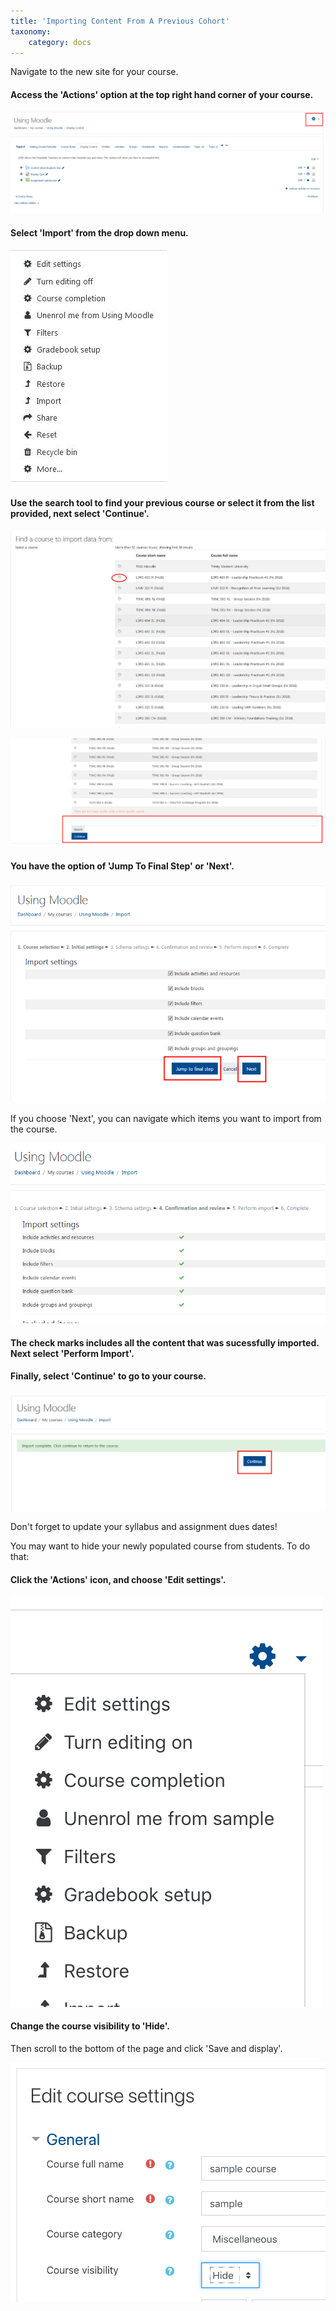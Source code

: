 ```yaml
---
title: 'Importing Content From A Previous Cohort'
taxonomy:
    category: docs
---
```



Navigate to the new site for your course.

#### Access the 'Actions' option at the top right hand corner of your course.

![](import-content-1.png)

#### Select 'Import' from the drop down menu.

![](import-content-3.jpg)

#### Use the search tool to find your previous course or select it from the list provided, next select 'Continue'.

![](import-content-2.png)

![](import-content-4.png)

#### You have the option of 'Jump To Final Step' or 'Next'.

![](import-content-5.png)

If you choose 'Next', you can navigate which items you want to import from the course.

![](import-content-6.png)

#### The check marks includes all the content that was sucessfully imported. Next select 'Perform Import'.

#### Finally, select 'Continue' to go to your course.

![](import-content-7.png)

Don't forget to update your syllabus and assignment dues dates!

You may want to hide your newly populated course from students. To do that:

#### Click the 'Actions' icon, and choose 'Edit settings'.
![](hide-course-1.png)

#### Change the course visibility to 'Hide'.
Then scroll to the bottom of the page and click 'Save and display'.

![](hide-course-2.png)
